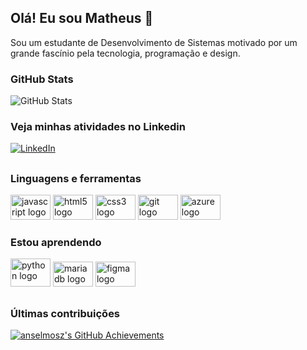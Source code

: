 ## Olá! Eu sou Matheus 👋
Sou um estudante de Desenvolvimento de Sistemas motivado por um grande fascínio pela tecnologia, programação e design.

### GitHub Stats

![GitHub Stats](https://github-readme-stats.vercel.app/api?username=anselmosz&theme=dark&border_color=000&show_icons=true) <!-- ![Top Langs](https://github-readme-stats-git-masterrstaa-rickstaa.vercel.app/api/top-langs/?username=anselmosz&layout=compact&theme=dark&border_color=000&show_icons=true) -->

### Veja minhas atividades no Linkedin
[![LinkedIn](https://img.shields.io/badge/LinkedIn-000?style=for-the-badge&logo=linkedin&logoColor=0077B5)](https://www.linkedin.com/in/matheus-souza-anselmo-aba10a215/)

##

### Linguagens e ferramentas
<div>
  <img width="64" src="https://cdn.jsdelivr.net/gh/devicons/devicon/icons/javascript/javascript-original.svg" height="40" alt="javascript logo"  />
  <img width="64" src="https://cdn.jsdelivr.net/gh/devicons/devicon/icons/html5/html5-original.svg" height="40" alt="html5 logo"  />
  <img width="64" src="https://cdn.jsdelivr.net/gh/devicons/devicon/icons/css3/css3-original.svg" height="40" alt="css3 logo"  />
  <img width="64" src="https://cdn.jsdelivr.net/gh/devicons/devicon/icons/git/git-original.svg" height="40" alt="git logo"  />
  <img width="64" src="https://cdn.jsdelivr.net/gh/devicons/devicon/icons/azure/azure-original.svg" height="40" alt="azure logo"  />
</div>

### Estou aprendendo  
<div>
  <img width="64" src="https://cdn.jsdelivr.net/gh/devicons/devicon/icons/python/python-original.svg" height="45" alt="python logo"  />
  <img width="64" src="https://cdn.jsdelivr.net/gh/devicons/devicon/icons/mariadb/mariadb-original.svg" height="40" alt="mariadb logo"  />
  <img width="64" src="https://cdn.jsdelivr.net/gh/devicons/devicon/icons/figma/figma-original.svg" height="40" alt="figma logo"  />
</div>

## 

### Últimas contribuições
<div align="start">
  <a href="https://github.com/Anselmo-Ma">
    <img src="https://github-profile-summary-cards.vercel.app/api/cards/profile-details?username=anselmosz&theme=dark" alt="anselmosz's GitHub Achievements" />
  </a>
</div>
